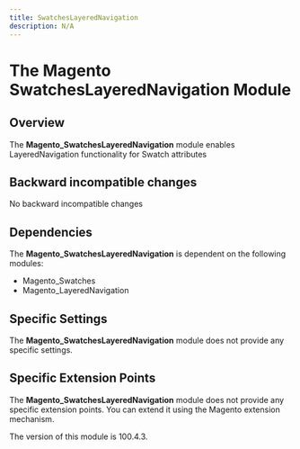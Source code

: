 ```yaml
---
title: SwatchesLayeredNavigation
description: N/A
---
```


# The Magento SwatchesLayeredNavigation Module

## Overview

The **Magento_SwatchesLayeredNavigation** module enables LayeredNavigation functionality for Swatch attributes

## Backward incompatible changes

No backward incompatible changes

## Dependencies

The **Magento_SwatchesLayeredNavigation** is dependent on the following modules:

- Magento_Swatches
- Magento_LayeredNavigation

## Specific Settings

The **Magento_SwatchesLayeredNavigation** module does not provide any specific settings.

## Specific Extension Points

The **Magento_SwatchesLayeredNavigation** module does not provide any specific extension points. You can extend it using the Magento extension mechanism.

<InlineAlert slots="text" />
The version of this module is 100.4.3.
